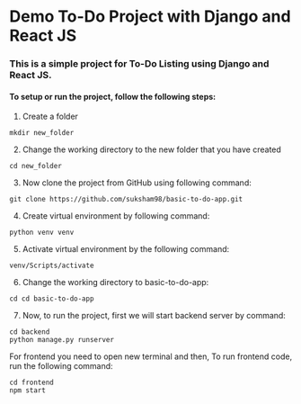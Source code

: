 # Demo To-Do Project with Django and React JS

### This is a simple project for To-Do Listing using Django and React JS.

#### To setup or run the project, follow the following steps:
1. Create a folder 
  ```
  mkdir new_folder
  ```
2. Change the working directory to the new folder that you have created
  ```
  cd new_folder
  ```
3. Now clone the project from GitHub using following command:
  ```
  git clone https://github.com/suksham98/basic-to-do-app.git
  ```
4. Create virtual environment by following command:
  ```
  python venv venv
  ```
5. Activate virtual environment by the following command:
  ```
  venv/Scripts/activate
  ```
6. Change the working directory to basic-to-do-app:
  ```
  cd cd basic-to-do-app
  ```
7. Now, to run the project, first we will start backend server by command:
  ```
  cd backend
  python manage.py runserver
  ```
   For frontend you need to open new terminal and then,
   To run frontend code, run the following command:
  ```
  cd frontend
  npm start
  ```
